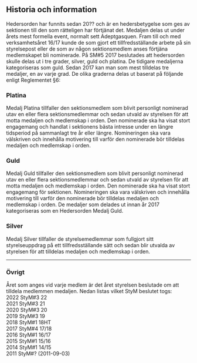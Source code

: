 ## Historia och information

Hedersorden har funnits sedan 20?? och är en hedersbetygelse som ges av sektionen till den som rätteligen har förtjänat det. Medaljen delas ut under årets mest formella event, normalt sett Adeptgasquen. Fram till och med verksamhetsåret 16/17 kunde de som gjort ett tillfredsställande arbete på sin styrelsepost eller de som av någon sektionsmedlem anses förtjäna medlemskapet bli nominerade. På SM#5 2017 beslutades att hedersorden skulle delas ut i tre grader, silver, guld och platina. De tidigare medaljerna kategoriseras som guld. Sedan 2017 kan man som mest tilldelas tre medaljer, en av varje grad. De olika graderna delas ut baserat på följande enligt Reglementet §6:

### Platina

Medalj Platina tillfaller den sektionsmedlem som blivit personligt nominerad utav en eller flera
sektionsmedlemmar och sedan utvald av styrelsen för att motta medaljen och medlemskap i orden. Den
nominerade ska ha visat stort engagemang och handlat i sektionens bästa intresse under en längre
tidsperiod på sammanlagt tre år eller längre. Nomineringen ska vara välskriven och innehålla motivering till varför den nominerade bör tilldelas medaljen och medlemskap i orden.

### Guld

Medalj Guld tillfaller den sektionsmedlem som blivit personligt nominerad utav en eller flera
sektionsmedlemmar och sedan utvald av styrelsen för att motta medaljen och medlemskap i orden. Den
nominerade ska ha visat stort engagemang för sektionen. Nomineringen ska vara välskriven och innehålla
motivering till varför den nominerade bör tilldelas medaljen och medlemskap i orden. De medaljer som
delades ut innan år 2017 kategoriseras som en Hedersorden Medalj Guld.

### Silver

Medalj Silver tillfaller de styrelsemedlemmar som fullgjort sitt styrelseuppdrag på ett tillfredsställande sätt
och sedan blir utvalda av styrelsen för att tilldelas medaljen och medlemskap i orden.

---

### Övrigt

Året som anges vid varje medlem är det året styrelsen beslutade om att tilldela medlemmen medaljen. Nedan listas vilket StyM beslutet togs:  
2022 StyM#3 22  
2021 StyM#3 21  
2020 StyM#3 20  
2019 StyM#3 19  
2018 StyM#1 18HT  
2017 StyM#4 17/18  
2016 StyM#1 16/17  
2015 StyM#1 15/16  
2014 StyM#1 14/15  
2011 StyM#? (2011-09-03)
